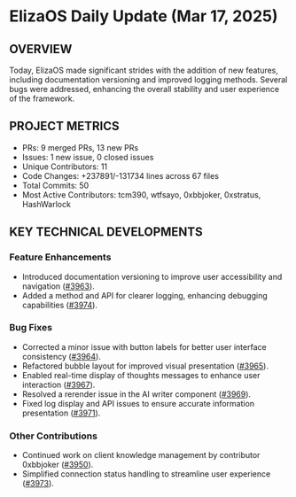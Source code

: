 # ElizaOS Daily Update (Mar 17, 2025)

## OVERVIEW 
Today, ElizaOS made significant strides with the addition of new features, including documentation versioning and improved logging methods. Several bugs were addressed, enhancing the overall stability and user experience of the framework.

## PROJECT METRICS
- PRs: 9 merged PRs, 13 new PRs
- Issues: 1 new issue, 0 closed issues
- Unique Contributors: 11
- Code Changes: +237891/-131734 lines across 67 files
- Total Commits: 50
- Most Active Contributors: tcm390, wtfsayo, 0xbbjoker, 0xstratus, HashWarlock

## KEY TECHNICAL DEVELOPMENTS

### Feature Enhancements
- Introduced documentation versioning to improve user accessibility and navigation ([#3963](https://github.com/elizaos/eliza/pull/3963)).
- Added a method and API for clearer logging, enhancing debugging capabilities ([#3974](https://github.com/elizaos/eliza/pull/3974)).

### Bug Fixes
- Corrected a minor issue with button labels for better user interface consistency ([#3964](https://github.com/elizaos/eliza/pull/3964)).
- Refactored bubble layout for improved visual presentation ([#3965](https://github.com/elizaos/eliza/pull/3965)).
- Enabled real-time display of thoughts messages to enhance user interaction ([#3967](https://github.com/elizaos/eliza/pull/3967)).
- Resolved a rerender issue in the AI writer component ([#3969](https://github.com/elizaos/eliza/pull/3969)).
- Fixed log display and API issues to ensure accurate information presentation ([#3971](https://github.com/elizaos/eliza/pull/3971)).

### Other Contributions
- Continued work on client knowledge management by contributor 0xbbjoker ([#3950](https://github.com/elizaos/eliza/pull/3950)).
- Simplified connection status handling to streamline user experience ([#3973](https://github.com/elizaos/eliza/pull/3973)).